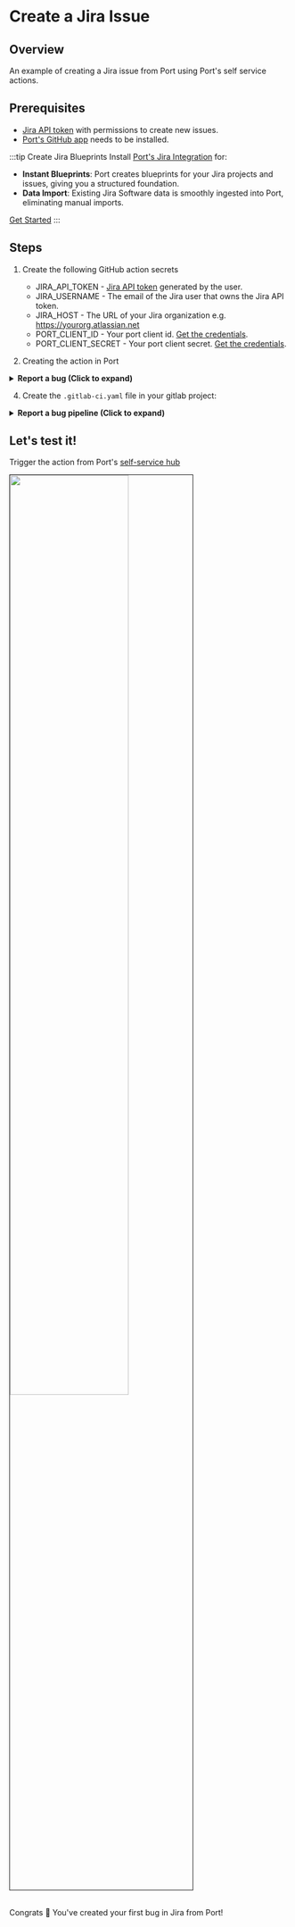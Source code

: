 # Create a Jira Issue

## Overview

An example of creating a Jira issue from Port using Port's self service actions.

## Prerequisites

- [Jira API token](https://support.atlassian.com/atlassian-account/docs/manage-api-tokens-for-your-atlassian-account/) with permissions to create new issues.
- [Port's GitHub app](https://github.com/apps/getport-io) needs to be installed.

:::tip Create Jira Blueprints
Install [Port's Jira Integration](https://docs.getport.io/build-your-software-catalog/sync-data-to-catalog/jira) for:

- **Instant Blueprints**: Port creates blueprints for your Jira projects and issues, giving you a structured foundation.
- **Data Import**: Existing Jira Software data is smoothly ingested into Port, eliminating manual imports.

[Get Started](https://docs.getport.io/build-your-software-catalog/sync-data-to-catalog/jira/#installation) 
:::

## Steps

1. Create the following GitHub action secrets
    - JIRA_API_TOKEN - [Jira API token](https://support.atlassian.com/atlassian-account/docs/manage-api-tokens-for-your-atlassian-account) generated by the user.
    - JIRA_USERNAME - The email of the Jira user that owns the Jira API token.
    - JIRA_HOST - The URL of your Jira organization e.g. https://yourorg.atlassian.net
    - PORT_CLIENT_ID - Your port client id. [Get the credentials](https://docs.getport.io/build-your-software-catalog/sync-data-to-catalog/api/#find-your-port-credentials).
    - PORT_CLIENT_SECRET - Your port client secret. [Get the credentials](https://docs.getport.io/build-your-software-catalog/sync-data-to-catalog/api/#find-your-port-credentials).


3. Creating the action in Port

<details>
<summary><b>Report a bug (Click to expand)</b></summary>

```json showLineNumbers
{
  "identifier": "report_a_bug",
  "title": "Report a bug",
  "icon": "Jira",
  "userInputs": {
    "properties": {
      "description": {
        "icon": "DefaultProperty",
        "title": "Description",
        "type": "string"
      },
      "short_title": {
        "icon": "DefaultProperty",
        "title": "Short title",
        "type": "string"
      },
      "issue_type": {
        "icon": "DefaultProperty",
        "title": "Issue Type",
        "type": "string",
        "default": "Task",
        "enum": [
          "Task",
          "Bug",
          "Story"
        ],
        "enumColors": {
          "Task": "lightGray",
          "Bug": "lightGray",
          "Story": "lightGray"
        }
      },
      "project": {
        "type": "string",
        "title": "Project",
        "blueprint": "jiraProject",
        "format": "entity"
      }
    },
    "required": [
      "short_title",
      "description",
      "issue_type",
      "project"
    ],
    "order": [
      "project",
      "short_title",
      "description",
      "issue_type"
    ]
  },
  "invocationMethod": {
    "type": "WEBHOOK",
    "url": "https://gitlab.com/api/v4/projects/<PROJECT_ID>/ref/main/trigger/pipeline?token=<PIPELINE_TRIGGER_TOKEN>",
    "agent": false,
    "synchronized": false,
    "method": "POST"
  },
  "trigger": "CREATE",
  "description": "Report a bug in Port to our product team.",
  "requiredApproval": false
}
```

</details>

4. Create the `.gitlab-ci.yaml` file in your gitlab project:

<details>
<summary><b>Report a bug pipeline (Click to expand)</b></summary>

```yaml showLineNumbers
stages:
  - prerequisites
  - deploy
  - port-update

image: alpine:latest

variables:
  JIRA_USERNAME: ${JIRA_USERNAME}
  JIRA_API_TOKEN : ${JIRA_API_TOKEN}
  JIRA_HOST: ${JIRA_HOST}
  PORT_CLIENT_ID: ${PORT_CLIENT_ID}
  PORT_CLIENT_SECRET: ${PORT_CLIENT_SECRET}


fetch-port-access-token:
  stage: prerequisites
  except:
    - pushes
  before_script:
    - apk update
    - apk add --upgrade curl jq -q
  script:
    - |
      echo "Getting access token from Port API"
      accessToken=$(curl -X POST \
        -H 'Content-Type: application/json' \
        -d '{"clientId": "'"$PORT_CLIENT_ID"'", "clientSecret": "'"$PORT_CLIENT_SECRET"'"}' \
        -s 'https://api.getport.io/v1/auth/access_token' | jq -r '.accessToken')
  
      echo "ACCESS_TOKEN=$accessToken" >> data.env
      runId=$(cat $TRIGGER_PAYLOAD | jq -r '.context.runId')

      curl -X POST \
        -H 'Content-Type: application/json' \
        -H "Authorization: Bearer $accessToken" \
        -d '{"message":"🏃‍♂️ Starting action to create a jira issue"}' \
        "https://api.getport.io/v1/actions/runs/$runId/logs"
      curl -X PATCH \
        -H 'Content-Type: application/json' \
        -H "Authorization: Bearer $accessToken" \
        -d '{"link":"'"$CI_PIPELINE_URL"'"}' \
        "https://api.getport.io/v1/actions/runs/$runId"
  artifacts:
    reports:
      dotenv: data.env

create-jira-issue:
  stage: deploy
  needs:
    - job: fetch-port-access-token
      artifacts: true
  except:
    - pushes
  before_script:
    - apk update
    - apk add --upgrade curl jq -q
  script:
    - |
      echo "Creating Jira Issue"
      ISSUE_SUMMARY=$(cat $TRIGGER_PAYLOAD | jq -r '.payload.properties.short_title')
      ISSUE_DESCRIPTION=$(cat $TRIGGER_PAYLOAD | jq -r '.payload.properties.description')
      ISSUE_TYPE=$(cat $TRIGGER_PAYLOAD | jq -r '.payload.properties.issue_type')
      JIRA_PROJECT_KEY=$(cat $TRIGGER_PAYLOAD | jq -r '.payload.properties.project')

      issueJson='{
        "fields": {
            "project": {
              "key": "'"$JIRA_PROJECT_KEY"'"
            },
            "summary": "'"$ISSUE_SUMMARY"'",
            "description": "'"$ISSUE_DESCRIPTION"'",
            "issuetype": {
              "name": "'"$ISSUE_TYPE"'"
            }
        }
      }'

      echo "$issueJson"

      response=$(curl -u $JIRA_USERNAME:$JIRA_API_TOKEN -X POST -H "Content-Type: application/json" \
        --data "$issueJson" \
        "$JIRA_HOST/rest/api/2/issue/")

      echo "$response"

      id=$(echo "$response" | jq -r '.id')
      key=$(echo "$response" | jq -r '.key')
      self=$(echo "$response" | jq -r '.self')

      echo "ISSUE_ID=$id" >> data.env
      echo "ISSUE_KEY=$key" >> data.env
      echo "ISSUE_URL=$self" >> data.env

      echo "Created issue with ID: $id, Key: $key, Self: $self"
  artifacts:
    reports:
      dotenv: data.env


create-port-entity:
  stage: port-update
  needs:
    - job: create-jira-issue
      artifacts: true
  except:
    - pushes
  before_script:
    - apk update
    - apk add --upgrade curl jq -q
  script:
    - |
      echo "Creating Port entity to match new S3 bucket"
      accessToken=$(curl -X POST \
        -H 'Content-Type: application/json' \
        -d '{"clientId": "'"$PORT_CLIENT_ID"'", "clientSecret": "'"$PORT_CLIENT_SECRET"'"}' \
        -s 'https://api.getport.io/v1/auth/access_token' | jq -r '.accessToken')

      INSTANCE_ID=$(cat $TRIGGER_PAYLOAD | jq -r '.context.entity')
      BLUEPRINT=$(cat $TRIGGER_PAYLOAD | jq -r '.context.blueprint')
      runId=$(cat $TRIGGER_PAYLOAD | jq -r '.context.runId')

      ISSUE_SUMMARY=$(cat $TRIGGER_PAYLOAD | jq -r '.payload.properties.short_title')
      ISSUE_DESCRIPTION=$(cat $TRIGGER_PAYLOAD | jq -r '.payload.properties.description')
      ISSUE_TYPE=$(cat $TRIGGER_PAYLOAD | jq -r '.payload.properties.issue_type')
      JIRA_PROJECT_KEY=$(cat $TRIGGER_PAYLOAD | jq -r '.payload.properties.project')

      curl -X POST \
          -H 'Content-Type: application/json' \
          -H "Authorization: Bearer $accessToken" \
          -d '{"statusLabel": "Creating Entity", "message":"🚀 Creating the instance in Port!"}' \
          "https://api.getport.io/v1/actions/runs/$runId/logs"

      log='{
         "identifier": "'"$ISSUE_KEY"'",
         "title": "'"$ISSUE_SUMMARY"'",
         "blueprint": "'"$BLUEPRINT"'",
         "properties": {
            "description": "'"$ISSUE_DESCRIPTION"'",
            "issueType": "'"$ISSUE_TYPE"'",
            "url": "'"$ISSUE_URL"'"
          },
          "relations": {
            "project": "'"$JIRA_PROJECT_KEY"'"
          }
        }'

      echo "$log"

      curl --location --request POST "https://api.getport.io/v1/blueprints/$BLUEPRINT/entities?create_missing_related_entities=false&run_id=$runId" \
        -H "Authorization: Bearer $accessToken" \
        -H "Content-Type: application/json" \
        -d "$log" 



update-run-status:
  stage: port-update
  needs:
    - job: create-port-entity
      artifacts: true
  except:
    - pushes
  before_script:
    - apk update
    - apk add --upgrade curl jq -q
  script:
    - |
      echo "Updating Port action run status and final logs"
      accessToken=$(curl -X POST \
        -H 'Content-Type: application/json' \
        -d '{"clientId": "'"$PORT_CLIENT_ID"'", "clientSecret": "'"$PORT_CLIENT_SECRET"'"}' \
        -s 'https://api.getport.io/v1/auth/access_token' | jq -r '.accessToken')
      runId=$(cat $TRIGGER_PAYLOAD | jq -r '.context.runId')

      curl -X POST \
        -H 'Content-Type: application/json' \
        -H "Authorization: Bearer $accessToken" \
        -d '{"terminationStatus":"SUCCESS", "message":"✅ Created new Jira 🔗 Issue!"}' \
        "https://api.getport.io/v1/actions/runs/$runId/logs"

```

</details>

## Let's test it!

Trigger the action from Port's [self-service hub](https://app.getport.io/self-serve)

<img src="/img/self-service-actions/setup-backend/gitlab-pipeline/jiraGitlab.png" width="65%" border="1px" />

<br />
<br />

Congrats 🎉 You've created your first bug in Jira from Port!
